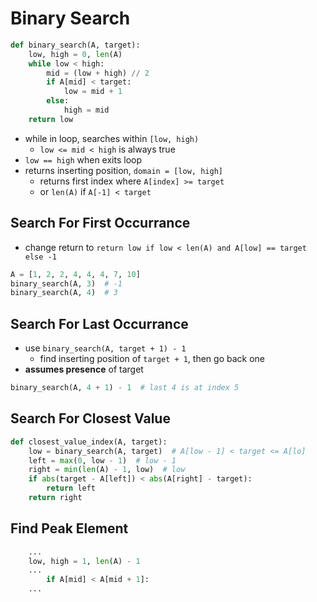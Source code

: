 # Binary Search
```python
def binary_search(A, target):
    low, high = 0, len(A)
    while low < high:
        mid = (low + high) // 2
        if A[mid] < target:
            low = mid + 1
        else:
            high = mid
    return low
```
- while in loop, searches within `[low, high)`
    - `low <= mid < high` is always true
- `low == high` when exits loop
- returns inserting position, `domain = [low, high]`
    - returns first index where `A[index] >= target`
    - or `len(A)` if `A[-1] < target`

## Search For First Occurrance
- change return to `return low if low < len(A) and A[low] == target else -1`
```python
A = [1, 2, 2, 4, 4, 4, 7, 10]
binary_search(A, 3)  # -1
binary_search(A, 4)  # 3
```

## Search For Last Occurrance
- use `binary_search(A, target + 1) - 1`
    - find inserting position of `target + 1`, then go back one
- **assumes presence** of target
```python
binary_search(A, 4 + 1) - 1  # last 4 is at index 5
```

## Search For Closest Value
```python
def closest_value_index(A, target):
    low = binary_search(A, target)  # A[low - 1] < target <= A[lo]
    left = max(0, low - 1)  # low - 1
    right = min(len(A) - 1, low)  # low
    if abs(target - A[left]) < abs(A[right] - target):
        return left
    return right
```

## Find Peak Element
```python
    ...
    low, high = 1, len(A) - 1
    ...
        if A[mid] < A[mid + 1]:
    ...
```
